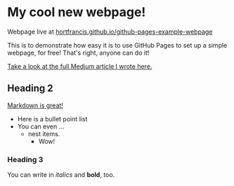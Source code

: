 # My cool new webpage!

Webpage live at [hortfrancis.github.io/github-pages-example-webpage](https://hortfrancis.github.io/github-pages-example-webpage/)

This is to demonstrate how easy it is to use GitHub Pages to set up a simple webpage, for free! That's right, anyone can do it!

[Take a look at the full Medium article I wrote here.]()

## Heading 2

[Markdown is great!](https://www.markdownguide.org/basic-syntax/)

- Here is a bullet point list
- You can even ...
  - nest items.
    - Wow!
    
### Heading 3

You can write in *italics* and **bold**, too. 



